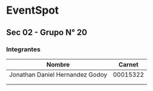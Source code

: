 # EventSpot

## Sec 02 - Grupo N° 20

### Integrantes

| Nombre        | Carnet        |
| ------------- | ------------- |
|Jonathan Daniel Hernandez Godoy|00015322|
|               |               |
|               |               |
